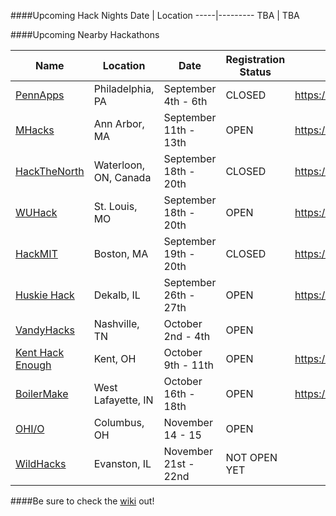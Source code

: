 ####Upcoming Hack Nights
Date | Location
-----|---------
TBA | TBA

####Upcoming Nearby Hackathons

Name | Location | Date | Registration Status | Facebook Event
----------|------|--------- | --- | ----
[PennApps](http://2015f.pennapps.com)  | Philadelphia, PA | September 4th - 6th | CLOSED | https://www.facebook.com/events/823773327738047/
[MHacks](http://www.mhacks.org) | Ann Arbor, MA | September 11th - 13th | OPEN | https://www.facebook.com/events/402613966590046/
[HackTheNorth](http://hackthenorth.com/) | Waterloon, ON, Canada | September 18th - 20th | CLOSED | https://www.facebook.com/events/615618585244775/
[WUHack](http://wuhack.com/) | St. Louis, MO | September 18th - 20th | OPEN | https://www.facebook.com/events/886676648069130/
[HackMIT](https://hackmit.org/) | Boston, MA | September 19th - 20th | CLOSED | https://www.facebook.com/events/116546222024063/
[Huskie Hack](http://www.huskiehack.org/) | Dekalb, IL | September 26th - 27th | OPEN | https://www.facebook.com/events/1640110862872875/
[VandyHacks](http://www.vandyhacks.org/) | Nashville, TN | October 2nd - 4th | OPEN
[Kent Hack Enough](https://khe.io/) | Kent, OH | October 9th - 11th | OPEN | https://www.facebook.com/events/1011331928919767/
[BoilerMake](http://boilermake.org/) | West Lafayette, IN | October 16th - 18th | OPEN | https://www.facebook.com/events/1668262790086074/
[OHI/O](http://hack.osu.edu/) | Columbus, OH | November 14 - 15 | OPEN
[WildHacks](http://wildhacks.org/) | Evanston, IL | November 21st - 22nd | NOT OPEN YET

####Be sure to check the [wiki](https://github.com/IlliniHackers/start-here/wiki) out!
